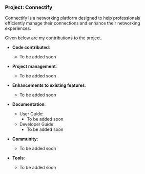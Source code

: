 ### Project: Connectify
Connectify is a networking platform designed to help professionals efficiently manage their connections and enhance their networking experiences.

Given below are my contributions to the project.

* **Code contributed**:
    * To be added soon

* **Project management**:
    * To be added soon

* **Enhancements to existing features**:
    * To be added soon

* **Documentation**:
    * User Guide:
        * To be added soon
    * Developer Guide:
        * To be added soon

* **Community**:
    * To be added soon

* **Tools**:
    * To be added soon

